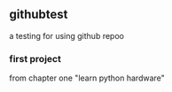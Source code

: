 ## githubtest
a testing for using github repoo


###  first project
from chapter one "learn python hardware"
